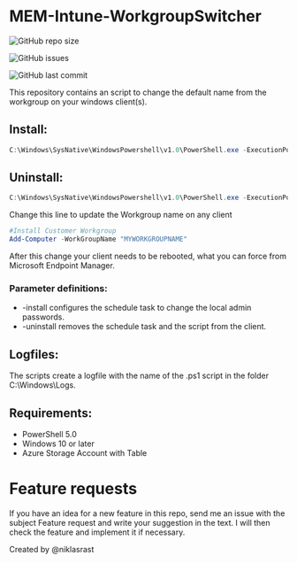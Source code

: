 # MEM-Intune-WorkgroupSwitcher

![GitHub repo size](https://img.shields.io/github/repo-size/niklasrast/MEM-Intune-WorkgroupSwitcher)

![GitHub issues](https://img.shields.io/github/issues-raw/niklasrast/MEM-Intune-WorkgroupSwitcher)

![GitHub last commit](https://img.shields.io/github/last-commit/niklasrast/MEM-Intune-WorkgroupSwitcher)

This repository contains an script to change the default name from the workgroup on your windows client(s).

## Install:
```powershell
C:\Windows\SysNative\WindowsPowershell\v1.0\PowerShell.exe -ExecutionPolicy Bypass -Command .\INSTALL-Workgroup.ps1 -install
```

## Uninstall:
```powershell
C:\Windows\SysNative\WindowsPowershell\v1.0\PowerShell.exe -ExecutionPolicy Bypass -Command .\INSTALL-Workgroup.ps1 -uninstall
```

Change this line to update the Workgroup name on any client
```powershell
#Install Customer Workgroup
Add-Computer -WorkGroupName "MYWORKGROUPNAME"
```

After this change your client needs to be rebooted, what you can force from Microsoft Endpoint Manager.

### Parameter definitions:
- -install configures the schedule task to change the local admin passwords.
- -uninstall removes the schedule task and the script from the client.
 
## Logfiles:
The scripts create a logfile with the name of the .ps1 script in the folder C:\Windows\Logs.

## Requirements:
- PowerShell 5.0
- Windows 10 or later
- Azure Storage Account with Table

# Feature requests
If you have an idea for a new feature in this repo, send me an issue with the subject Feature request and write your suggestion in the text. I will then check the feature and implement it if necessary.

Created by @niklasrast 
